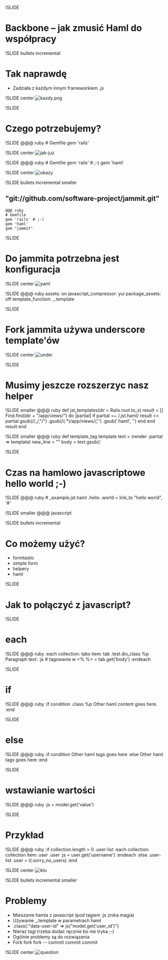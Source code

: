 !SLIDE 
# Backbone – jak zmusić Haml do współpracy #

!SLIDE bullets incremental
# Tak naprawdę #

* Zadziała z każdym innym frameworkiem .js

!SLIDE center
![kazdy.png](kazdy.jpg)

!SLIDE
# Czego potrzebujemy? #

!SLIDE
    @@@ ruby
    # Gemfile
    gem 'rails'

!SLIDE center
![jak-juz](ale-jak-juz-uzywam.jpg)

!SLIDE
    @@@ ruby
    # Gemfile
    gem 'rails' # ;-)
    gem 'haml'

!SLIDE center
![okazy](okay.jpg)

!SLIDE bullets incremental smaller
## "git://github.com/software-project/jammit.git" ####

    @@@ ruby
    # Gemfile
    gem 'rails' # ;-)
    gem 'haml'
    gem "jammit"

!SLIDE
# Do jammita potrzebna jest konfiguracja #

!SLIDE center
![yaml](yaml-config.jpg)

!SLIDE
    @@@ ruby
    assets: on
    javascript_compressor: yui
    package_assets: off
    template_function: _.template

!SLIDE
# Fork jammita używa underscore template'ów #

!SLIDE center
![under](underscore.jpg)

!SLIDE
# Musimy jeszcze rozszerzyc nasz helper #

!SLIDE smaller
    @@@ ruby
    def jst_templates(dir = Rails.root.to_s)
     result = []
     Find.find(dir + "/app/views/") do |partial|
      if partial =~ /.jst.haml/
       result << partial.gsub(/\/_/,"/")
                        .gsub(/(.*)\/app\/views\//,'')
                        .gsub('.haml', '')
      end
     end
     result
    end

!SLIDE smaller
    @@@ ruby
    def template_tag template
    text = (render :partial => template)
    new_line = ""
    body = text.gsub(/<script>(.*?)<\/script>/, "")

    text.scan(/<script>(.*?)<\/script>/){|s| new_line = s.join("\n")}
    "window.JST['#{template.gsub("/","_").gsub(".","_")}'] =
    _.template('#{body.gsub(/\r?\n/, "\\n").gsub("'",
    '\\\\\'').html_safe}'); \n#{new_line.gsub("var ","")}".html_safe
    end

!SLIDE center
![wtf](me-gusta.jpg)

!SLIDE
# Następnie wsadzamy nasze widoki w widok #

!SLIDE center
![widok](widok-w-widoku.png)

!SLIDE smaller
    @@@ ruby
    # app/views/layout/application.html.haml

    = %q{<script type='text/javascript'>
      (function(){
      window.JST = window.JST || {};}.html_safe

    - jst_templates.each do |template|
      = raw template_tag template

    = "})(); </script>".html_safe

!SLIDE
# Otrzymamy #

!SLIDE
    @@@ javascript
    <script type='text/javascript'> 
      (function(){ 
        window.JST = window.JST || {};
      })(); 
    </script>

!SLIDE
# Czas na hamlowo javascriptowe hello world ;-) #

!SLIDE
    @@@ ruby
    # _example.jst.haml
    .hello
      .world
        = link_to "hello world", '#'

!SLIDE smaller
    @@@ javascript
    <script type='text/javascript'> 
    (function(){ 
    window.JST = window.JST || {};
    window.JST['users_example_jst'] = 
    _.template(
    "<div class='hello'>
    <div class='world'>
    <a href="#">hello world</a>
    </div></div>"
    );
    })(); 
    </script> 

!SLIDE bullets incremental
# Co możemy użyć? #
* formtastic
* simple form
* helpery
* haml

!SLIDE
# Jak to połączyć z javascript? #

!SLIDE
# each #

!SLIDE
    @@@ ruby
    :each
      collection: tabs
      item: tab
    .test.div_class
      %p
        Paragraph text:
        :js # tagowanie w <% %>
          = tab.get('body')
    :endeach

!SLIDE
# if #

!SLIDE
    @@@ ruby
    :if
      condition
    .class
      %p
        Other haml content goes here.
    :end

!SLIDE
# else #

!SLIDE
    @@@ ruby
    :if
      condition
    Other haml tags goes here
    :else
    Other haml tags goes here
    :end

!SLIDE
# wstawianie wartości #

!SLIDE
    @@@ ruby
    :js
      = model.get('value')

!SLIDE
# Przykład #

!SLIDE
    @@@ ruby
    :if
      collection.length > 0
    .user-list
      :each
        collection: collection
        item: user
      .user
        :js
          = user.get('username')
      :endeach
    :else
    .user-list
      .user
        = t(:sorry_no_users)
    :end

!SLIDE center
![kto](kto-nastepny.jpg)

!SLIDE bullets incremental smaller
# Problemy #

* Mieszanie hamla z javascript (pod tagiem :js znika magia)
* Używanie \_.template w parametrach haml 
* .class{:"data-user-id" => js("model.get('user_id')"}
* Nieraz tagi trzeba dodać ręcznie bo nie tryka ;-)
* Ogólnie problemy są do rozwiązania
* Fork fork fork -- commit commit commit

!SLIDE center
![question](question.jpg)

